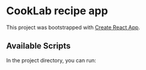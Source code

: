 # CookLab recipe app

This project was bootstrapped with [Create React App](https://github.com/facebook/create-react-app).

## Available Scripts

In the project directory, you can run:

